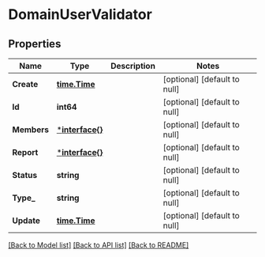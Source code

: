# DomainUserValidator

## Properties
Name | Type | Description | Notes
------------ | ------------- | ------------- | -------------
**Create** | [**time.Time**](time.Time.md) |  | [optional] [default to null]
**Id** | **int64** |  | [optional] [default to null]
**Members** | [***interface{}**](interface{}.md) |  | [optional] [default to null]
**Report** | [***interface{}**](interface{}.md) |  | [optional] [default to null]
**Status** | **string** |  | [optional] [default to null]
**Type_** | **string** |  | [optional] [default to null]
**Update** | [**time.Time**](time.Time.md) |  | [optional] [default to null]

[[Back to Model list]](../README.md#documentation-for-models) [[Back to API list]](../README.md#documentation-for-api-endpoints) [[Back to README]](../README.md)


